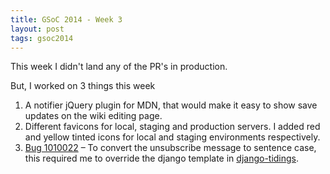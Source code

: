 ```yaml
---
title: GSoC 2014 - Week 3
layout: post
tags: gsoc2014
---
```


This week I didn't land any of the PR's in production.

But, I worked on 3 things this week

1. A notifier jQuery plugin for MDN, that would make it easy to show save updates on the wiki editing page.
2. Different favicons for local, staging and production servers. I added red and yellow tinted icons for local and staging environments respectively.
3. [Bug 1010022][0] – To convert the unsubscribe message to sentence case, this required me to override the django template in [django-tidings][1].

[0]:https://bugzilla.mozilla.org/show_bug.cgi?id=1010022
[1]:https://github.com/erikrose/django-tidings

